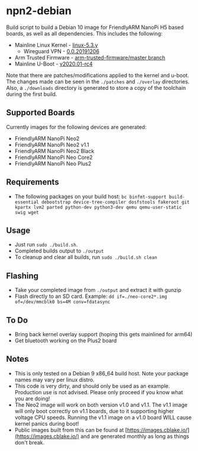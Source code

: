 # npn2-debian

Build script to build a Debian 10 image for FriendlyARM NanoPi H5 based boards, as well as all dependencies. This includes the following:

- Mainline Linux Kernel - [linux-5.3.y](https://git.kernel.org/pub/scm/linux/kernel/git/stable/linux.git/log/?h=linux-5.3.y)
  - Wireguard VPN - [0.0.20191206](https://git.zx2c4.com/WireGuard/tag/?h=0.0.20191206)
- Arm Trusted Firmware - [arm-trusted-firmware/master branch](https://github.com/ARM-software/arm-trusted-firmware/tree/master)
- Mainline U-Boot - [v2020.01-rc4](https://github.com/u-boot/u-boot/tree/v2020.01-rc4)

Note that there are patches/modifications applied to the kernel and u-boot. The changes made can be seen in the `./patches` and `./overlay` directories. Also, a `./downloads` directory is generated to store a copy of the toolchain during the first build.

## Supported Boards
Currently images for the following devices are generated:
* FriendlyARM NanoPi Neo2
* FriendlyARM NanoPi Neo2 v1.1
* FriendlyARM NanoPi Neo2 Black
* FriendlyARM NanoPi Neo Core2
* FriendlyARM NanoPi Neo Plus2

## Requirements

- The following packages on your build host: `bc binfmt-support build-essential debootstrap device-tree-compiler dosfstools fakeroot git kpartx lvm2 parted python-dev python3-dev qemu qemu-user-static swig wget`

## Usage
- Just run `sudo ./build.sh`.
- Completed builds output to `./output`
- To cleanup and clear all builds, run `sudo ./build.sh clean`

## Flashing
- Take your completed image from `./output` and extract it with gunzip
- Flash directly to an SD card. Example: `dd if=./neo-core2*.img of=/dev/mmcblk0 bs=4M conv=fdatasync`

## To Do
* Bring back kernel overlay support (hoping this gets mainlined for arm64)
* Get bluetooth working on the Plus2 board

## Notes
- This is only tested on a Debian 9 x86_64 build host. Note your package names may vary per linux distro.
- This code is very dirty, and should only be used as an example. Production use is not advised. Please only proceed if you know what you are doing!
- The Neo2 image will work on both version v1.0 and v1.1. The v1.1 image will only boot correctly on v1.1 boards, due to it supporting higher voltage CPU speeds. Running the v1.1 image on a v1.0 board WILL cause kernel panics during boot!
- Public images built from this can be found at [https://images.cblake.io/](https://images.cblake.io/) and are generated monthly as long as things don't break.
